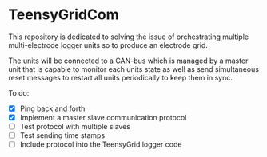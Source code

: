 # TeensyGridCom

This repository is dedicated to solving the issue of orchestrating 
multiple multi-electrode logger units so to produce an electrode grid.

The units will be connected to a CAN-bus which is managed by a master
unit that is capable to monitor each units state as well as send 
simultaneous reset messages to restart all units periodically to keep them
in sync.

To do: 
- [x] Ping back and forth
- [x] Implement a master slave communication protocol
- [ ] Test protocol with multiple slaves
- [ ] Test sending time stamps
- [ ] Include protocol into the TeensyGrid logger code
